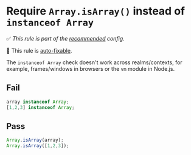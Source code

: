 # Require `Array.isArray()` instead of `instanceof Array`

✅ *This rule is part of the [recommended](https://github.com/sindresorhus/eslint-plugin-unicorn#recommended-config) config.*

🔧 This rule is [auto-fixable](https://eslint.org/docs/user-guide/command-line-interface#fixing-problems).

The `instanceof Array` check doesn't work across realms/contexts, for example, frames/windows in browsers or the `vm` module in Node.js.


## Fail

```js
array instanceof Array;
[1,2,3] instanceof Array;
```


## Pass

```js
Array.isArray(array);
Array.isArray([1,2,3]);
```
